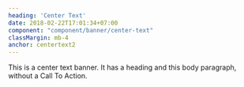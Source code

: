 ```yaml
---
heading: 'Center Text'
date: 2018-02-22T17:01:34+07:00
component: "component/banner/center-text"
classMargin: mb-4
anchor: centertext2
---
```


This is a center text banner. It has a heading and this body paragraph, without a Call To Action.

